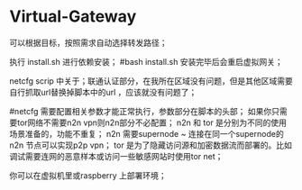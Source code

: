 # Virtual-Gateway
可以根据目标，按照需求自动选择转发路径；

执行 install.sh 进行依赖安装；
#bash install.sh
安装完毕后会重启虚拟网关；

netcfg scrip 中关于；联通认证部分，在我所在区域没有问题，但是其他区域需要自行抓取url替换掉脚本中的url ，应该就没有问题了；

#netcfg 需要配置相关参数才能正常执行，参数部分在脚本的头部；
如果你只需要tor网络不需要n2n vpn则n2n部分不必配置；
n2n 和 tor 是分别为不同的使用场景准备的，功能不重复；
n2n 需要supernode ~ 连接在同一个supernode的n2n 节点可以实现p2p vpn；
tor 是为了隐藏访问源和加密数据流而部署的。比如调试需要连网的恶意样本或访问一些敏感网站时使用tor net；

你可以在虚拟机里或raspberry 上部署环境；